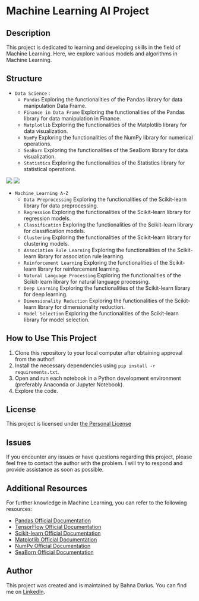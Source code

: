 # Machine Learning AI Project

## Description
This project is dedicated to learning and developing skills in the field of Machine Learning. Here, we explore various models and algorithms in Machine Learning.

## Structure

- `Data Science` :
  - `Pandas` Exploring the functionalities of the Pandas library for data manipulation Data Frame.
  - `Finance in Data Frame` Exploring the functionalities of the Pandas library for data manipulation in Finance. 
  - `Matplotlib` Exploring the functionalities of the Matplotlib library for data visualization.
  - `NumPy` Exploring the functionalities of the NumPy library for numerical operations.
  - `SeaBorn` Exploring the functionalities of the SeaBorn library for data visualization.
  - `Statistics` Exploring the functionalities of the Statistics library for statistical operations.

<img src="https://imgur.com/6GrbQaq.png">
<img src="https://imgur.com/22pxJu1.png">

- `Machine_Learning A-Z`
  - `Data Preprocessing` Exploring the functionalities of the Scikit-learn library for data preprocessing.
  - `Regression` Exploring the functionalities of the Scikit-learn library for regression models.
  - `Classification` Exploring the functionalities of the Scikit-learn library for classification models.
  - `Clustering` Exploring the functionalities of the Scikit-learn library for clustering models.
  - `Association Rule Learning` Exploring the functionalities of the Scikit-learn library for association rule learning.
  - `Reinforcement Learning` Exploring the functionalities of the Scikit-learn library for reinforcement learning.
  - `Natural Language Processing` Exploring the functionalities of the Scikit-learn library for natural language processing.
  - `Deep Learning` Exploring the functionalities of the Scikit-learn library for deep learning.
  - `Dimensionality Reduction` Exploring the functionalities of the Scikit-learn library for dimensionality reduction.
  - `Model Selection` Exploring the functionalities of the Scikit-learn library for model selection.


## How to Use This Project

1. Clone this repository to your local computer after obtaining approval from the author!
2. Install the necessary dependencies using `pip install -r requirements.txt`.
3. Open and run each notebook in a Python development environment (preferably Anaconda or Jupyter Notebook).
4. Explore the code.

## License

This project is licensed under <a href="https://github.com/Bahna-Darius/AI-Machine/blob/main/LICENSE.md" target="_blank"> the Personal License
</a>

## Issues

If you encounter any issues or have questions regarding this project, please feel free to contact the author with the problem. I will try to respond and provide assistance as soon as possible.
## Additional Resources

For further knowledge in Machine Learning, you can refer to the following resources:
- [Pandas Official Documentation](https://pandas.pydata.org/docs/)
- [TensorFlow Official Documentation](https://www.tensorflow.org/guide)
- [Scikit-learn Official Documentation](https://scikit-learn.org/stable/user_guide.html)
- [Matplotlib Official Documentation](https://matplotlib.org/stable/contents.html)
- [NumPy Official Documentation](https://numpy.org/doc/stable/)
- [SeaBorn Official Documentation](https://seaborn.pydata.org/tutorial.html)

## Author

This project was created and is maintained by Bahna Darius. You can find me on [LinkedIn](https://www.linkedin.com/in/darius-bahn%C4%83-2224b7264/).

